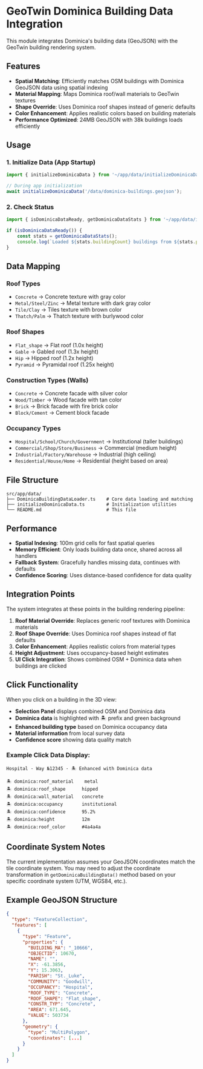 # GeoTwin Dominica Building Data Integration

This module integrates Dominica's building data (GeoJSON) with the GeoTwin building rendering system.

## Features

- **Spatial Matching**: Efficiently matches OSM buildings with Dominica GeoJSON data using spatial indexing
- **Material Mapping**: Maps Dominica roof/wall materials to GeoTwin textures
- **Shape Override**: Uses Dominica roof shapes instead of generic defaults
- **Color Enhancement**: Applies realistic colors based on building materials
- **Performance Optimized**: 24MB GeoJSON with 38k buildings loads efficiently

## Usage

### 1. Initialize Data (App Startup)

```typescript
import { initializeDominicaData } from '~/app/data/initializeDominicaData';

// During app initialization
await initializeDominicaData('/data/dominica-buildings.geojson');
```

### 2. Check Status

```typescript
import { isDominicaDataReady, getDominicaDataStats } from '~/app/data/initializeDominicaData';

if (isDominicaDataReady()) {
    const stats = getDominicaDataStats();
    console.log(`Loaded ${stats.buildingCount} buildings from ${stats.parishes.length} parishes`);
}
```

## Data Mapping

### Roof Types
- `Concrete` → Concrete texture with gray color
- `Metal/Steel/Zinc` → Metal texture with dark gray color  
- `Tile/Clay` → Tiles texture with brown color
- `Thatch/Palm` → Thatch texture with burlywood color

### Roof Shapes
- `Flat_shape` → Flat roof (1.0x height)
- `Gable` → Gabled roof (1.3x height)
- `Hip` → Hipped roof (1.2x height)
- `Pyramid` → Pyramidal roof (1.25x height)

### Construction Types (Walls)
- `Concrete` → Concrete facade with silver color
- `Wood/Timber` → Wood facade with tan color
- `Brick` → Brick facade with fire brick color
- `Block/Cement` → Cement block facade

### Occupancy Types
- `Hospital/School/Church/Government` → Institutional (taller buildings)
- `Commercial/Shop/Store/Business` → Commercial (medium height)
- `Industrial/Factory/Warehouse` → Industrial (high ceiling)
- `Residential/House/Home` → Residential (height based on area)

## File Structure

```
src/app/data/
├── DominicaBuildingDataLoader.ts    # Core data loading and matching
├── initializeDominicaData.ts        # Initialization utilities
└── README.md                        # This file
```

## Performance

- **Spatial Indexing**: 100m grid cells for fast spatial queries
- **Memory Efficient**: Only loads building data once, shared across all handlers
- **Fallback System**: Gracefully handles missing data, continues with defaults
- **Confidence Scoring**: Uses distance-based confidence for data quality

## Integration Points

The system integrates at these points in the building rendering pipeline:

1. **Roof Material Override**: Replaces generic roof textures with Dominica materials
2. **Roof Shape Override**: Uses Dominica roof shapes instead of flat defaults
3. **Color Enhancement**: Applies realistic colors from material types
4. **Height Adjustment**: Uses occupancy-based height estimates
5. **UI Click Integration**: Shows combined OSM + Dominica data when buildings are clicked

## Click Functionality

When you click on a building in the 3D view:

- **Selection Panel** displays combined OSM and Dominica data
- **Dominica data** is highlighted with 🏝️ prefix and green background
- **Enhanced building type** based on Dominica occupancy data
- **Material information** from local survey data
- **Confidence score** showing data quality match

### Example Click Data Display:

```
Hospital · Way №12345 · 🏝️ Enhanced with Dominica data

🏝️ dominica:roof_material    metal
🏝️ dominica:roof_shape      hipped
🏝️ dominica:wall_material   concrete
🏝️ dominica:occupancy       institutional
🏝️ dominica:confidence      95.2%
🏝️ dominica:height          12m
🏝️ dominica:roof_color      #4a4a4a
```

## Coordinate System Notes

The current implementation assumes your GeoJSON coordinates match the tile coordinate system. You may need to adjust the coordinate transformation in `getDominicaBuildingData()` method based on your specific coordinate system (UTM, WGS84, etc.).

## Example GeoJSON Structure

```json
{
  "type": "FeatureCollection",
  "features": [
    {
      "type": "Feature",
      "properties": {
        "BUILDING_MA": "_10666",
        "OBJECTID": 10670,
        "NAME": "",
        "X": -61.3856,
        "Y": 15.3063,
        "PARISH": "St._Luke",
        "COMMUNITY": "Goodwill", 
        "OCCUPANCY": "Hospital",
        "ROOF_TYPE": "Concrete",
        "ROOF_SHAPE": "Flat_shape",
        "CONSTR_TYP": "Concrete",
        "AREA": 671.645,
        "VALUE": 503734
      },
      "geometry": {
        "type": "MultiPolygon",
        "coordinates": [...]
      }
    }
  ]
}
```
